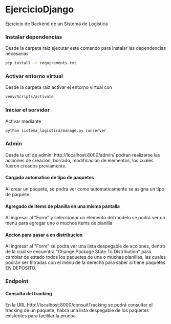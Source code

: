 # EjercicioDjango
Ejercicio de Backend de un Sistema de Logística

### Instalar dependencias

Desde la carpeta raiz ejecutar este comando para instalar las dependencias necesarias

```bash
pip install -r requirements.txt
```

### Activar entorno virtual

Desde la carpeta raiz activar el entorno virtual con 

```bash
venv/Scripts/activate
```

### Iniciar el servidor

Activar mediante 

```bash
python sistema_logistica/manage.py runserver
```

### Admin

Desde la url de admin: http://localhost:8000/admin/ podran realizarse las acciones de creación, borrado, modificacion de elementos, los cuales fueron creados previamente.

#### Cargado automatico de tipo de paquetes

Al crear un paquete, se podra ver como automaticamente se asigna un tipo de paquete

#### Agregado de items de planilla en una misma pantalla

Al ingresar al "Form" y seleccionar un elemento del modelo se podrá ver un menú para agregar uno o muchos ítems de planilla

#### Accion para pasar a en distribucion

Al ingresar al "Form" se podrá ver una lista despegable de acciones, dentro de la cual se encuentra "Change Package State To Distribution" para cambiar de estado todos los paquetes de una o muchas planillas, las cuales podrán ser filtradas con el menú de la derecha para saber si tiene paquetes EN DEPOSITO.

### Endpoint

#### Consulta del tracking

En la URL http://localhost:8000/consultTracking se podrá consultar el tracking de un paquete, habrá una lista despegable de los paquetes existentes para facilitar la prueba.